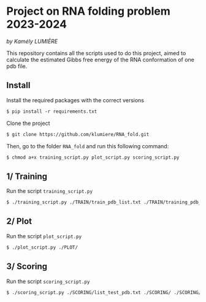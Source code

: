 # Project on RNA folding problem 2023-2024

_by Kamély LUMIÈRE_

This repository contains all the scripts  used to do this project, aimed to calculate the estimated Gibbs free energy of the RNA conformation of one pdb file. 


## Install


Install the required packages with the correct versions
```markdown
$ pip install -r requirements.txt
```

Clone the project 
```markdown
$ git clone https://github.com/klumiere/RNA_fold.git
```

Then, go to the folder `RNA_fold` and run this following command:
```markdown
$ chmod a+x training_script.py plot_script.py scoring_script.py
```
 

## 1/ Training

Run the script `training_script.py` 
```markdown
$ ./training_script.py ./TRAIN/train_pdb_list.txt ./TRAIN/training_pdb_files/ ./PLOT/ trainset_dist
```

## 2/ Plot

Run the script `plot_script.py` 
```markdown
$ ./plot_script.py ./PLOT/
```

## 3/ Scoring

Run the script `scoring_script.py`
```markdown
$ ./scoring_script.py ./SCORING/list_test_pdb.txt ./SCORING/ ./SCORING/2O3Y.txt ./PLOT/ ./score_without_interpolation.txt
```


